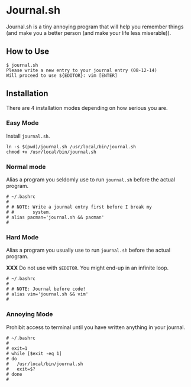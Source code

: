 Journal.sh
==========

Journal.sh is a tiny annoying program that will help you
remember things (and make you a better person (and make
your life less miserable)).

How to Use
----------

```
$ journal.sh
Please write a new entry to your journal entry (08-12-14)
Will proceed to use ${EDITOR}: vim [ENTER]
```

Installation
------------

There are 4 installation modes depending on how serious you
are.

### Easy Mode

Install `journal.sh`.

```
ln -s $(pwd)/journal.sh /usr/local/bin/journal.sh
chmod +x /usr/local/bin/journal.sh
```

### Normal mode

Alias a program you seldomly use to run `journal.sh` before
the actual program.

```
# ~/.bashrc
#
# # NOTE: Write a journal entry first before I break my 
# #       system.
# alias pacman='journal.sh && pacman'
#
```

### Hard Mode

Alias a program you usually use to run `journal.sh` before
the actual program.

**XXX** Do not use with `$EDITOR`. You might end-up in an
infinite loop.

```
# ~/.bashrc
#
# # NOTE: Journal before code!
# alias vim='journal.sh && vim'
#
```

### Annoying Mode

Prohibit access to terminal until you have written anything
in your journal.

```
# ~/.bashrc
#
# exit=1
# while [$exit -eq 1]
# do
#   /usr/local/bin/journal.sh
#   exit=$?
# done
# 
```
